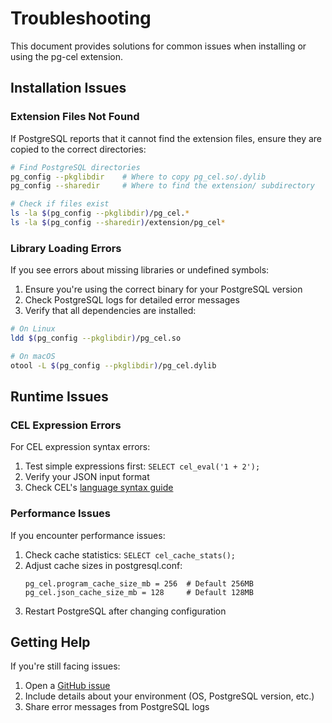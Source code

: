 # Troubleshooting

This document provides solutions for common issues when installing or using the pg-cel extension.

## Installation Issues

### Extension Files Not Found

If PostgreSQL reports that it cannot find the extension files, ensure they are copied to the correct directories:

```bash
# Find PostgreSQL directories
pg_config --pkglibdir    # Where to copy pg_cel.so/.dylib
pg_config --sharedir     # Where to find the extension/ subdirectory

# Check if files exist
ls -la $(pg_config --pkglibdir)/pg_cel.*
ls -la $(pg_config --sharedir)/extension/pg_cel*
```

### Library Loading Errors

If you see errors about missing libraries or undefined symbols:

1. Ensure you're using the correct binary for your PostgreSQL version
2. Check PostgreSQL logs for detailed error messages
3. Verify that all dependencies are installed:

```bash
# On Linux
ldd $(pg_config --pkglibdir)/pg_cel.so

# On macOS
otool -L $(pg_config --pkglibdir)/pg_cel.dylib
```

## Runtime Issues

### CEL Expression Errors

For CEL expression syntax errors:

1. Test simple expressions first: `SELECT cel_eval('1 + 2');`
2. Verify your JSON input format
3. Check CEL's [language syntax guide](https://github.com/google/cel-spec/blob/master/doc/langdef.md)

### Performance Issues

If you encounter performance issues:

1. Check cache statistics: `SELECT cel_cache_stats();`
2. Adjust cache sizes in postgresql.conf:
   ```
   pg_cel.program_cache_size_mb = 256  # Default 256MB
   pg_cel.json_cache_size_mb = 128     # Default 128MB
   ```
3. Restart PostgreSQL after changing configuration

## Getting Help

If you're still facing issues:

1. Open a [GitHub issue](https://github.com/SPANDigital/pg-cel/issues)
2. Include details about your environment (OS, PostgreSQL version, etc.)
3. Share error messages from PostgreSQL logs
